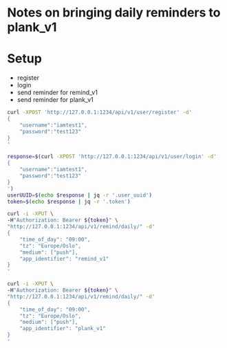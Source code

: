 # Notes on bringing daily reminders to plank_v1

# Setup
- register
- login
- send reminder for remind_v1
- send reminder for plank_v1

```sh
curl -XPOST 'http://127.0.0.1:1234/api/v1/user/register' -d'
{
    "username":"iamtest1",
    "password":"test123"
}
'

response=$(curl -XPOST 'http://127.0.0.1:1234/api/v1/user/login' -d'
{
    "username":"iamtest1",
    "password":"test123"
}
')
userUUID=$(echo $response | jq -r '.user_uuid')
token=$(echo $response | jq -r '.token')

curl -i -XPUT \
-H"Authorization: Bearer ${token}" \
"http://127.0.0.1:1234/api/v1/remind/daily/" -d'
{
    "time_of_day": "09:00",
    "tz": "Europe/Oslo",
    "medium": ["push"],
    "app_identifier": "remind_v1"
}
'

curl -i -XPUT \
-H"Authorization: Bearer ${token}" \
"http://127.0.0.1:1234/api/v1/remind/daily/" -d'
{
    "time_of_day": "09:00",
    "tz": "Europe/Oslo",
    "medium": ["push"],
    "app_identifier": "plank_v1"
}
'
```
